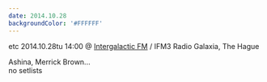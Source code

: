 ```yaml
---
date: 2014.10.28
backgroundColor: '#FFFFFF'
---
```


etc 2014.10.28tu 14:00 @ [Intergalactic FM](http://www.intergalacticfm.com/) / IFM3 Radio Galaxia, The Hague  

Ashina, Merrick Brown...  
no setlists